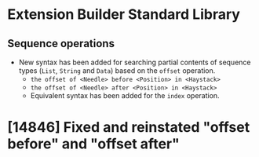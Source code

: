 # Extension Builder Standard Library
## Sequence operations

* New syntax has been added for searching partial contents of sequence types (`List`, `String` and `Data`) based on the `offset` operation.
  * `the offset of <Needle> before <Position> in <Haystack>`
  * `the offset of <Needle> after <Position> in <Haystack>`
  * Equivalent syntax has been added for the `index` operation.

# [14846] Fixed and reinstated "offset before" and "offset after"
